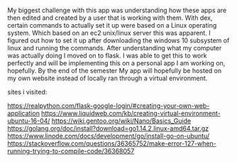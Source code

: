 My biggest challenge with this app was understanding how these apps are then edited and created by a user that is working with them. With dex, certain commands to actually set it up were based on a Linux operating system. Which based on an ec2 unix/linux server this was apparent. I figured out how to set it up after downloading the windows 10 subsystem of linux and running the commands. After understanding what my computer was actually doing I moved on to flask. I was able to get this to work perfectly and will be implementing this on a personal app I am working on, hopefully. By the end of the semester My app will hopefully be hosted on my own website instead of locally ran through a virtual environment.  

sites i visited: 

https://realpython.com/flask-google-login/#creating-your-own-web-application
https://www.liquidweb.com/kb/creating-virtual-environment-ubuntu-16-04/
https://wiki.gentoo.org/wiki/Nano/Basics_Guide
https://golang.org/doc/install?download=go1.14.2.linux-amd64.tar.gz
https://www.linode.com/docs/development/go/install-go-on-ubuntu/
https://stackoverflow.com/questions/36365752/make-error-127-when-running-trying-to-compile-code/36368057
